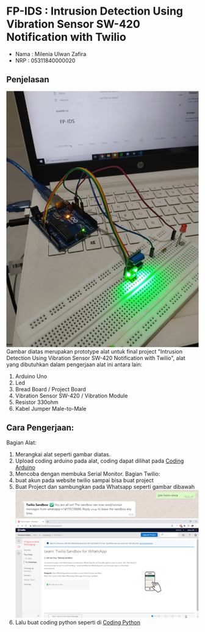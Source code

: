 # FP-IDS : Intrusion Detection Using Vibration Sensor SW-420 Notification with Twilio

  * Nama  : Milenia Ulwan Zafira 
  * NRP   : 05311840000020
  
## Penjelasan
![Prototype alat](https://github.com/MilenFifi/FP-IDS/blob/main/84482.jpg)
Gambar diatas merupakan prototype alat untuk final project "Intrusion Detection Using Vibration Sensor SW-420 Notification with Twilio", alat yang dibutuhkan dalam pengerjaan alat ini antara lain:
  1. Arduino Uno
  2. Led
  3. Bread Board / Project Board
  4. Vibration Sensor SW-420 / Vibration Module
  5. Resistor 330ohm
  6. Kabel Jumper Male-to-Male

## Cara Pengerjaan:
Bagian Alat:
1. Merangkai alat seperti gambar diatas.
2. Upload coding arduino pada alat, coding dapat dilihat pada [Coding Arduino](https://github.com/MilenFifi/FP-IDS/blob/main/meas.ino)
3. Mencoba dengan membuka Serial Monitor.
Bagian Twilio:
1. buat akun pada website twilio sampai bisa buat project
2. Buat Project dan sambungkan pada Whatsapp seperti gambar dibawah
![WA Twilio](https://github.com/MilenFifi/FP-IDS/blob/main/twilio%20join.PNG)
![Twilio WA](https://github.com/MilenFifi/FP-IDS/blob/main/twilio.PNG)
3. Lalu buat coding python seperti di [Coding Python](https://github.com/MilenFifi/FP-IDS/blob/main/Vib.py)
